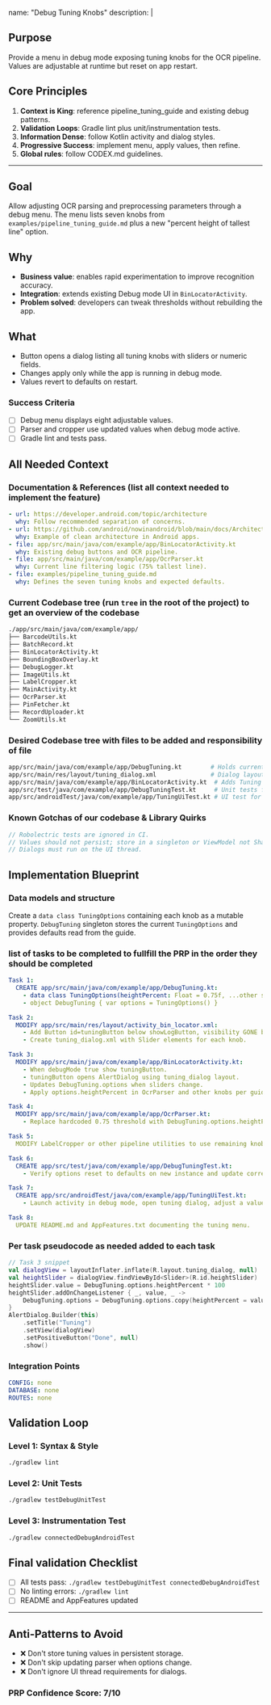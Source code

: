 name: "Debug Tuning Knobs"
description: |
  ## Purpose
  Provide a menu in debug mode exposing tuning knobs for the OCR pipeline.
  Values are adjustable at runtime but reset on app restart.

  ## Core Principles
  1. **Context is King**: reference pipeline_tuning_guide and existing debug patterns.
  2. **Validation Loops**: Gradle lint plus unit/instrumentation tests.
  3. **Information Dense**: follow Kotlin activity and dialog styles.
  4. **Progressive Success**: implement menu, apply values, then refine.
  5. **Global rules**: follow CODEX.md guidelines.

---

## Goal
Allow adjusting OCR parsing and preprocessing parameters through a debug menu. The menu lists seven knobs from `examples/pipeline_tuning_guide.md` plus a new "percent height of tallest line" option.

## Why
- **Business value**: enables rapid experimentation to improve recognition accuracy.
- **Integration**: extends existing Debug mode UI in `BinLocatorActivity`.
- **Problem solved**: developers can tweak thresholds without rebuilding the app.

## What
- Button opens a dialog listing all tuning knobs with sliders or numeric fields.
- Changes apply only while the app is running in debug mode.
- Values revert to defaults on restart.

### Success Criteria
- [ ] Debug menu displays eight adjustable values.
- [ ] Parser and cropper use updated values when debug mode active.
- [ ] Gradle lint and tests pass.

## All Needed Context

### Documentation & References (list all context needed to implement the feature)
```yaml
- url: https://developer.android.com/topic/architecture
  why: Follow recommended separation of concerns.
- url: https://github.com/android/nowinandroid/blob/main/docs/ArchitectureLearningJourney.md
  why: Example of clean architecture in Android apps.
- file: app/src/main/java/com/example/app/BinLocatorActivity.kt
  why: Existing debug buttons and OCR pipeline.
- file: app/src/main/java/com/example/app/OcrParser.kt
  why: Current line filtering logic (75% tallest line).
- file: examples/pipeline_tuning_guide.md
  why: Defines the seven tuning knobs and expected defaults.
```

### Current Codebase tree (run `tree` in the root of the project) to get an overview of the codebase
```bash
./app/src/main/java/com/example/app/
├── BarcodeUtils.kt
├── BatchRecord.kt
├── BinLocatorActivity.kt
├── BoundingBoxOverlay.kt
├── DebugLogger.kt
├── ImageUtils.kt
├── LabelCropper.kt
├── MainActivity.kt
├── OcrParser.kt
├── PinFetcher.kt
├── RecordUploader.kt
└── ZoomUtils.kt
```

### Desired Codebase tree with files to be added and responsibility of file
```bash
app/src/main/java/com/example/app/DebugTuning.kt        # Holds current knob values
app/src/main/res/layout/tuning_dialog.xml               # Dialog layout with sliders/inputs
app/src/main/java/com/example/app/BinLocatorActivity.kt  # Adds Tuning button and applies values
app/src/test/java/com/example/app/DebugTuningTest.kt     # Unit tests for knob handling
app/src/androidTest/java/com/example/app/TuningUiTest.kt # UI test for dialog visibility
```

### Known Gotchas of our codebase & Library Quirks
```kotlin
// Robolectric tests are ignored in CI.
// Values should not persist; store in a singleton or ViewModel not SharedPreferences.
// Dialogs must run on the UI thread.
```

## Implementation Blueprint

### Data models and structure
Create a `data class TuningOptions` containing each knob as a mutable property.
`DebugTuning` singleton stores the current `TuningOptions` and provides defaults read from the guide.

### list of tasks to be completed to fullfill the PRP in the order they should be completed
```yaml
Task 1:
  CREATE app/src/main/java/com/example/app/DebugTuning.kt:
    - data class TuningOptions(heightPercent: Float = 0.75f, ...other six knobs...)
    - object DebugTuning { var options = TuningOptions() }

Task 2:
  MODIFY app/src/main/res/layout/activity_bin_locator.xml:
    - Add Button id=tuningButton below showLogButton, visibility GONE by default.
    - Create tuning_dialog.xml with Slider elements for each knob.

Task 3:
  MODIFY app/src/main/java/com/example/app/BinLocatorActivity.kt:
    - When debugMode true show tuningButton.
    - tuningButton opens AlertDialog using tuning_dialog layout.
    - Updates DebugTuning.options when sliders change.
    - Apply options.heightPercent in OcrParser and other knobs per guide.

Task 4:
  MODIFY app/src/main/java/com/example/app/OcrParser.kt:
    - Replace hardcoded 0.75 threshold with DebugTuning.options.heightPercent.

Task 5:
  MODIFY LabelCropper or other pipeline utilities to use remaining knob values as documented.

Task 6:
  CREATE app/src/test/java/com/example/app/DebugTuningTest.kt:
    - Verify options reset to defaults on new instance and update correctly.

Task 7:
  CREATE app/src/androidTest/java/com/example/app/TuningUiTest.kt:
    - Launch activity in debug mode, open tuning dialog, adjust a value and confirm effect on OCR filtering.

Task 8:
  UPDATE README.md and AppFeatures.txt documenting the tuning menu.
```

### Per task pseudocode as needed added to each task
```kotlin
// Task 3 snippet
val dialogView = layoutInflater.inflate(R.layout.tuning_dialog, null)
val heightSlider = dialogView.findViewById<Slider>(R.id.heightSlider)
heightSlider.value = DebugTuning.options.heightPercent * 100
heightSlider.addOnChangeListener { _, value, _ ->
    DebugTuning.options = DebugTuning.options.copy(heightPercent = value / 100f)
}
AlertDialog.Builder(this)
    .setTitle("Tuning")
    .setView(dialogView)
    .setPositiveButton("Done", null)
    .show()
```

### Integration Points
```yaml
CONFIG: none
DATABASE: none
ROUTES: none
```

## Validation Loop

### Level 1: Syntax & Style
```bash
./gradlew lint
```

### Level 2: Unit Tests
```bash
./gradlew testDebugUnitTest
```

### Level 3: Instrumentation Test
```bash
./gradlew connectedDebugAndroidTest
```

## Final validation Checklist
- [ ] All tests pass: `./gradlew testDebugUnitTest connectedDebugAndroidTest`
- [ ] No linting errors: `./gradlew lint`
- [ ] README and AppFeatures updated

---

## Anti-Patterns to Avoid
- ❌ Don't store tuning values in persistent storage.
- ❌ Don't skip updating parser when options change.
- ❌ Don't ignore UI thread requirements for dialogs.

### PRP Confidence Score: 7/10
